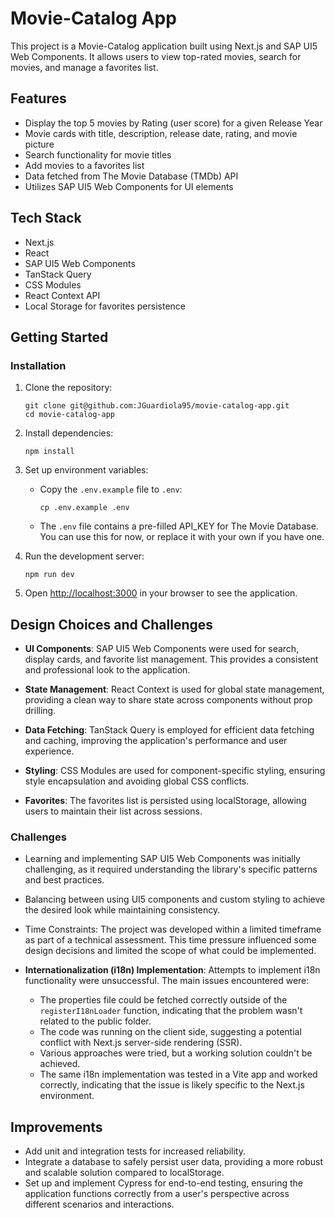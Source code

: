 # Movie-Catalog App

This project is a Movie-Catalog application built using Next.js and SAP UI5 Web Components. It allows users to view top-rated movies, search for movies, and manage a favorites list.

## Features

- Display the top 5 movies by Rating (user score) for a given Release Year
- Movie cards with title, description, release date, rating, and movie picture
- Search functionality for movie titles
- Add movies to a favorites list
- Data fetched from The Movie Database (TMDb) API
- Utilizes SAP UI5 Web Components for UI elements

## Tech Stack

- Next.js
- React
- SAP UI5 Web Components
- TanStack Query
- CSS Modules
- React Context API
- Local Storage for favorites persistence

## Getting Started

### Installation

1. Clone the repository:

   ```
   git clone git@github.com:JGuardiola95/movie-catalog-app.git
   cd movie-catalog-app
   ```

2. Install dependencies:

   ```
   npm install
   ```

3. Set up environment variables:

   - Copy the `.env.example` file to `.env`:
     ```
     cp .env.example .env
     ```
   - The `.env` file contains a pre-filled API_KEY for The Movie Database. You can use this for now, or replace it with your own if you have one.

4. Run the development server:

   ```
   npm run dev
   ```

5. Open [http://localhost:3000](http://localhost:3000) in your browser to see the application.

## Design Choices and Challenges

- **UI Components**: SAP UI5 Web Components were used for search, display cards, and favorite list management. This provides a consistent and professional look to the application.

- **State Management**: React Context is used for global state management, providing a clean way to share state across components without prop drilling.

- **Data Fetching**: TanStack Query is employed for efficient data fetching and caching, improving the application's performance and user experience.

- **Styling**: CSS Modules are used for component-specific styling, ensuring style encapsulation and avoiding global CSS conflicts.

- **Favorites**: The favorites list is persisted using localStorage, allowing users to maintain their list across sessions.

### Challenges

- Learning and implementing SAP UI5 Web Components was initially challenging, as it required understanding the library's specific patterns and best practices.

- Balancing between using UI5 components and custom styling to achieve the desired look while maintaining consistency.

- Time Constraints: The project was developed within a limited timeframe as part of a technical assessment. This time pressure influenced some design decisions and limited the scope of what could be implemented.

- **Internationalization (i18n) Implementation**: Attempts to implement i18n functionality were unsuccessful. The main issues encountered were:
  - The properties file could be fetched correctly outside of the `registerI18nLoader` function, indicating that the problem wasn't related to the public folder.
  - The code was running on the client side, suggesting a potential conflict with Next.js server-side rendering (SSR).
  - Various approaches were tried, but a working solution couldn't be achieved.
  - The same i18n implementation was tested in a Vite app and worked correctly, indicating that the issue is likely specific to the Next.js environment.

## Improvements

- Add unit and integration tests for increased reliability.
- Integrate a database to safely persist user data, providing a more robust and scalable solution compared to localStorage.
- Set up and implement Cypress for end-to-end testing, ensuring the application functions correctly from a user's perspective across different scenarios and interactions.
